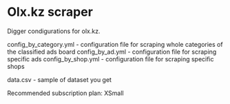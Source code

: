# Olx.kz scraper
Digger condigurations for olx.kz.

config_by_category.yml - configuration file for scraping whole categories of the classified ads board
config_by_ad.yml - configuration file for scraping specific ads
config_by_shop.yml - configuration file for scraping specific shops

data.csv - sample of dataset you get

Recommended subscription plan: XSmall
